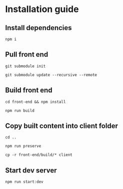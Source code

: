 # Installation guide

## Install dependencies

`npm i`

## Pull front end

`git submodule init`

`git submodule update --recursive --remote`

## Build front end

`cd front-end && npm install`

`npm run build`

## Copy built content into client folder

`cd ..`

`npm run preserve`

`cp -r front-end/build/* client`

## Start dev server

`npm run start:dev`
